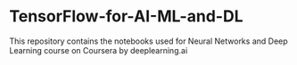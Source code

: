 # TensorFlow-for-AI-ML-and-DL
This repository contains the notebooks used for Neural Networks and Deep Learning course on Coursera by deeplearning.ai
